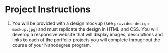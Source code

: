 # Project Instructions

1. You will be provided with a design mockup (see `provided-design-mockup.jpg`) and must replicate
  the design in HTML and CSS. You will develop a responsive website that will display images,
  descriptions and links to each of the portfolio projects you will complete throughout the course
  of your Nanodegree program.